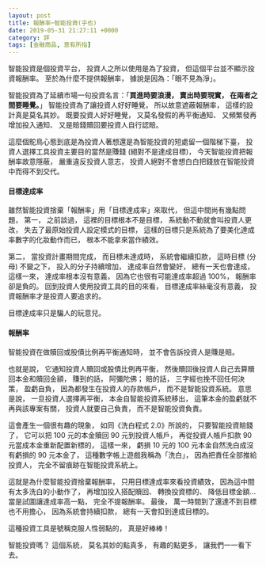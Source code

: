 ```yaml
---
layout: post
title: 報酬率─智能投資(乎也)
date: 2019-05-31 21:27:11 +0000
category: 評
tags: [金融商品, 意有所指]
---
```


智能投資是個投資平台，
投資人之所以使用是為了投資，
但這個平台並不顯示投資報酬率。
至於為什麼不提供報酬率，
據說是因為：「眼不見為淨」。

智能投資為了延續市場一句投資名言：「**買進時要浪漫，
賣出時要現實，
在兩者之間要睡覺。**」
智能投資為了讓投資人好好睡覺，
所以故意遮蔽報酬率，
這樣的設計真是莫名其妙。
既要投資人好好睡覺，
又莫名發假的再平衡通知、
又頻繁發再增加投入通知、
又是賠錢贖回要投資人自行認賠。

這麼個鴕鳥心態到底是為投資人著想還是為智能投資的短處留一個階梯下臺，
投資人選擇工具投資主要目的當然是賺錢 (絕對不是達成目標)，
今天智能投資把報酬率故意隱蔽，
嚴重違反投資人意志，
投資人絕對不會想白白把錢放在智能投資中而得不到交代。

#### 目標達成率

雖然智能投資捨棄「報酬率」用「目標達成率」來取代，
但這中間尚有幾點問題，
第一，
之前談過，
這裡的目標根本不是目標，
系統動不動就會叫投資人更改，
失去了最原始投資人設定模式的目標，
這樣的目標只是系統為了要美化達成率數字的化妝動作而已，
根本不能拿來當作績效。

第二，
當投資計畫期間完成，
而目標未達成時，
系統會繼續扣款，
這時目標 (分母) 不變之下，
投入的分子持續增加，
達成率自然會變好，
總有一天也會達成，
這樣一來，
達成率根本沒有意義，
因為它也很有可能達成率超過 100%，
報酬率卻是負的。
回到投資人使用投資工具的目的來看，
目標達成率絲毫沒有意義，
投資報酬率才是投資人要追求的。

目標達成率只是騙人的玩意兒。

#### 報酬率

智能投資在做贖回或股債比例再平衡通知時，
並不會告訴投資人是賺是賠。

也就是說，
它通知投資人贖回或股債比例再平衡，
然後贖回後投資人自己去算贖回本金和贖回金額，
賺到的話，
阿彌陀佛；
賠的話，
三字經也挽不回任何決策，
盈虧自負，
因為都發生在投資人的存款帳戶，
而不是智能投資系統。
意思是說，
一旦投資人選擇再平衡，
本金自智能投資系統移出，
這筆本金的盈虧就不再與該專案有關，
投資人就要自己負責，
而不是智能投資負責。

這會產生一個很有趣的現象，
如同《洗白程式 2.0》所說的，
只要智能投資賠錢了，
它可以把 100 元的本金贖回 90 元到投資人帳戶，
再從投資人帳戶扣款 90 元當成本金重新配置新標的，
這樣一來，
虧損 10 元的 100 元本金自然洗白成沒有虧損的 90 元本金了，
這種數字帳上遊戲我稱為「洗白」，
因為把責任全部推給投資人，
完全不留痕跡在智能投資系統上。

這就是為什麼智能投資捨棄報酬率，
只用目標達成率來看投資績效，
因為這中間有太多洗白的小動作了，
再增加投入搭配贖回、
轉換投資標的、
降低目標金額...
當是試圖讓達成率高一點，
完全不提報酬率。
最後，
萬一時間到了還達不到目標也不用擔心，
因為系統會持續扣款，
總有一天會扣到達成目標的。

這種投資工具是號稱克服人性弱點的，
真是好棒棒！

智能投資嗎？
這個系統，
莫名其妙的點真多，
有趣的點更多，
讓我們一一看下去。
